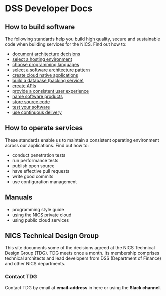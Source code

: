 # DSS Developer Docs

## How to build software

The following standards help you build high quality, secure and sustainable code when building services for the NICS. Find out how to:

- [document architecture decisions](documentation/standards/architecture-decisions)
- [select a hosting environment](documentation/standards/hosting)
- [choose programming languages](documentation/standards/programming-languages)
- [select a software architecture pattern](documentation/standards/software-architecture-pattern)
- [create cloud native applications](documentation/standards/cloud-native-apps)
- [build a database (backing service)](documentation/standards/backing-service)
- [create APIs](documentation/standards/api)
- [provide a consistent user experience](documentation/standards/ux)
- [name software products](documentation/standards/naming-software-products)
- [store source code](documentation/standards/source-code)
- [test your software](documentation/standards/testing)
- [use continuous delivery](documentation/standards/continuous-delivery)

## How to operate services

These standards enable us to maintain a consistent operating environment across our applications.
Find out how to:

- conduct penetration tests
- run performance tests
- publish open source
- have effective pull requests
- write good commits
- use configuration management

## Manuals

- programming style guide
- using the NICS private cloud
- using public cloud services

## NICS Technical Design Group

This site documents some of the decisions agreed at the NICS Technical Design Group (TDG).
TDG meets once a month. Its membership comprises technical architects and lead developers
from DSS (Department of Finance) and other NICS departments.

### Contact TDG

Contact TDG by email at **email-address** in here or using the **Slack channel**.
